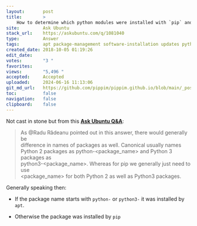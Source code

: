 ```yaml
---
layout:       post
title:        >
    How to determine which python modules were installed with `pip` and which with `apt`?
site:         Ask Ubuntu
stack_url:    https://askubuntu.com/q/1081040
type:         Answer
tags:         apt package-management software-installation updates python
created_date: 2018-10-05 01:19:26
edit_date:    
votes:        "3 "
favorites:    
views:        "5,496 "
accepted:     Accepted
uploaded:     2024-06-16 11:13:06
git_md_url:   https://github.com/pippim/pippim.github.io/blob/main/_posts/2018/2018-10-05-How-to-determine-which-python-modules-were-installed-with-_pip_-and-which-with-_apt__.md
toc:          false
navigation:   false
clipboard:    false
---
```


Not cast in stone but from this [**Ask Ubuntu Q&A**][1]: 

> As @Radu Rădeanu pointed out in this answer, there would generally be  
> difference in names of packages as well. Canonical usually names  
> Python 2 packages as python-<package_name> and Python 3 packages as  
> python3-<package_name>. Whereas for pip we generally just need to use  
> <package_name> for both Python 2 as well as Python3 packages.  

Generally speaking then:

- If the package name starts with `python-` or `python3-` it was installed by `apt`.
- Otherwise the package was installed by `pip`

  [1]: https://askubuntu.com/questions/431780/apt-get-install-vs-pip-install
